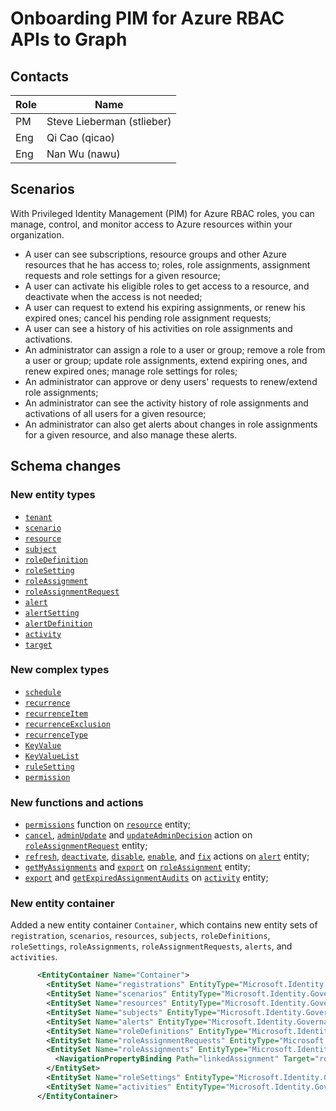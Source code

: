 # Onboarding PIM for Azure RBAC APIs to Graph

## Contacts

Role|Name
----|----------------------
PM  |Steve Lieberman  (stlieber)
Eng |Qi Cao (qicao)
Eng |Nan Wu (nawu)

## Scenarios
With Privileged Identity Management (PIM) for Azure RBAC roles, you can manage, control, and monitor access to Azure resources within your organization.
* A user can see subscriptions, resource groups and other Azure resources that he has access to; roles, role assignments, assignment requests and role settings for a given resource; 
* A user can activate his eligible roles to get access to a resource, and deactivate when the access is not needed;
* A user can request to extend his expiring assignments, or renew his expired ones; cancel his pending role assignment requests;
* A user can see a history of his activities on role assignments and activations.
* An administrator can assign a role to a user or group; remove a role from a user or group; update role assignments, extend expiring ones, and renew expired ones; manage role settings for  roles;
* An administrator can approve or deny users' requests to renew/extend role assignments; 
* An administrator can see the activity history of role assignments and activations of all users for a given resource;
* An administrator can also get alerts about changes in role assignments for a given resource, and also manage these alerts.

## Schema changes

### New entity types
 *  [`tenant`](./resources/tenant.md)
 *  [`scenario`](./resources/scenario.md)
 *  [`resource`](./resources/resource.md)
 *  [`subject`](./resources/subject.md)
 *  [`roleDefinition`](./resources/roleDefinition.md)
 *  [`roleSetting`](./resources/roleSetting.md)
 *  [`roleAssignment`](./resources/roleAssignment.md)
 *  [`roleAssignmentRequest`](./resources/roleAssignmentRequest.md)
 *  [`alert`](./resources/alert.md)
 *  [`alertSetting`](./resources/alertSetting.md)
 *  [`alertDefinition`](./resources/alertDefinition.md)
 *  [`activity`](./resources/activity.md)
 *  [`target`](./resources/target.md)

### New complex types
* [`schedule`](./resources/schedule.md)
* [`recurrence`](./resources/recurrence.md)
* [`recurrenceItem`](./resources/recurrenceItem.md)
* [`recurrenceExclusion`](./resources/recurrenceExclusion.md)
* [`recurrenceType`](./resources/recurrenceType.md)
* [`KeyValue`](./resources/KeyValue.md)
* [`KeyValueList`](./resources/KeyValueList.md)
* [`ruleSetting`](./resources/ruleSetting.md)
* [`permission`](./resources/permission.md)

### New functions and actions

* [`permissions`](./api/resource_permissions.md) function on [`resource`](./resources/resource.md) entity;
*   [`cancel`](./api/roleassignmentrequest_cancel.md), [`adminUpdate`](./api/roleassignmentrequest_adminupdate.md) and [`updateAdminDecision`](./api/roleassignmentrequest_updateadmindecision) action on [`roleAssignmentRequest`](./resources/roleAssignmentRequest.md) entity;
*   [`refresh`](./api/alert_refresh.md), [`deactivate`](./api/alert_deactivate.md), [`disable`](./api/alert_disable.md), [`enable`](./api/alert_enable.md), and [`fix`](./api/alert_fix.md) actions on [`alert`](./resources/alert.md) entity;
*    [`getMyAssignments`](./api/roleassignment_getMyAssignments.md) and [`export`](./api/roleassignment_export.md) on [`roleAssignment`](./resources/roleAssignment.md) entity;
* [`export`](./api/activity_export.md) and [`getExpiredAssignmentAudits`](./api/activity_getexpiredassignmentaudits.md) on [`activity`](./resources/activity.md) entity;      

### New entity container

 Added a new entity container `Container`, which contains new entity sets of 
`registration`, `scenarios`, `resources`, `subjects`, `roleDefinitions`, `roleSettings`, `roleAssignments`, `roleAssignmentRequests`, `alerts`, and `activities`.

```xml
      <EntityContainer Name="Container">
        <EntitySet Name="registrations" EntityType="Microsoft.Identity.Governance.Common.Data.ExternalModels.V1.tenant" />
        <EntitySet Name="scenarios" EntityType="Microsoft.Identity.Governance.Common.Data.ExternalModels.V1.scenario" />
        <EntitySet Name="resources" EntityType="Microsoft.Identity.Governance.Common.Data.ExternalModels.V1.resource" />
        <EntitySet Name="subjects" EntityType="Microsoft.Identity.Governance.Common.Data.ExternalModels.V1.subject" />
        <EntitySet Name="alerts" EntityType="Microsoft.Identity.Governance.Common.Data.ExternalModels.V1.alert" />
        <EntitySet Name="roleDefinitions" EntityType="Microsoft.Identity.Governance.Common.Data.ExternalModels.V1.roleDefinition" />
        <EntitySet Name="roleAssignmentRequests" EntityType="Microsoft.Identity.Governance.Common.Data.ExternalModels.V1.roleAssignmentRequest" />
        <EntitySet Name="roleAssignments" EntityType="Microsoft.Identity.Governance.Common.Data.ExternalModels.V1.roleAssignment">
          <NavigationPropertyBinding Path="linkedAssignment" Target="roleAssignments" />
        </EntitySet>
        <EntitySet Name="roleSettings" EntityType="Microsoft.Identity.Governance.Common.Data.ExternalModels.V1.roleSetting" />
        <EntitySet Name="activities" EntityType="Microsoft.Identity.Governance.Common.Data.ExternalModels.V1.activity" />
      </EntityContainer>
```

